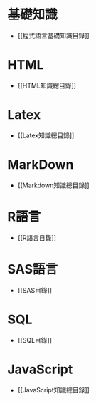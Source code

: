 # 基礎知識
- [[程式語言基礎知識目錄]]
# HTML
- [[HTML知識總目錄]]
# Latex
- [[Latex知識總目錄]]
# MarkDown
- [[Markdown知識總目錄]]
# R語言
- [[R語言目錄]]
# SAS語言
- [[SAS目錄]]
# SQL
- [[SQL目錄]]
# JavaScript
- [[JavaScript知識總目錄]]